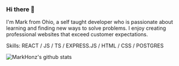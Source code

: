 ### Hi there 👋

I'm Mark from Ohio, a self taught developer who is passionate about learning and finding new ways to solve problems.  I enjoy creating professional websites that exceed customer expectations.

Skills: REACT / JS / TS / EXPRESS.JS / HTML / CSS / POSTGRES

![MarkHonz's github stats](https://github-readme-stats.vercel.app/api?username=MarkHonz)

<!--
**MarkHonz/MarkHonz** is a ✨ _special_ ✨ repository because its `README.md` (this file) appears on your GitHub profile.

Here are some ideas to get you started:

- 🔭 I’m currently working on ...
- 🌱 I’m currently learning ...
- 👯 I’m looking to collaborate on ...
- 🤔 I’m looking for help with ...
- 💬 Ask me about ...
- 📫 How to reach me: ...
- 😄 Pronouns: ...
- ⚡ Fun fact: ...
-->
